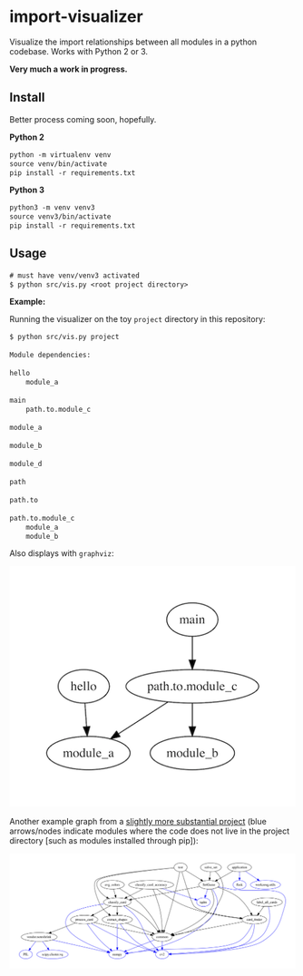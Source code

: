 # import-visualizer
Visualize the import relationships between all modules in a python codebase. Works with Python 2 or 3.

__Very much a work in progress.__

## Install

Better process coming soon, hopefully.

__Python 2__
```
python -m virtualenv venv
source venv/bin/activate
pip install -r requirements.txt
```

__Python 3__

```
python3 -m venv venv3
source venv3/bin/activate
pip install -r requirements.txt
```

## Usage

```
# must have venv/venv3 activated
$ python src/vis.py <root project directory>
```

__Example:__

Running the visualizer on the toy `project` directory in this repository:

```
$ python src/vis.py project

Module dependencies:

hello
    module_a

main
    path.to.module_c

module_a

module_b

module_d

path

path.to

path.to.module_c
    module_a
    module_b
```

Also displays with `graphviz`:

![](examples/project.png)

Another example graph from a [slightly more substantial project](https://github.com/nicolashahn/set-solver) (blue arrows/nodes indicate modules where the code does not live in the project directory [such as modules installed through pip]):

![](examples/set-solver.png)
